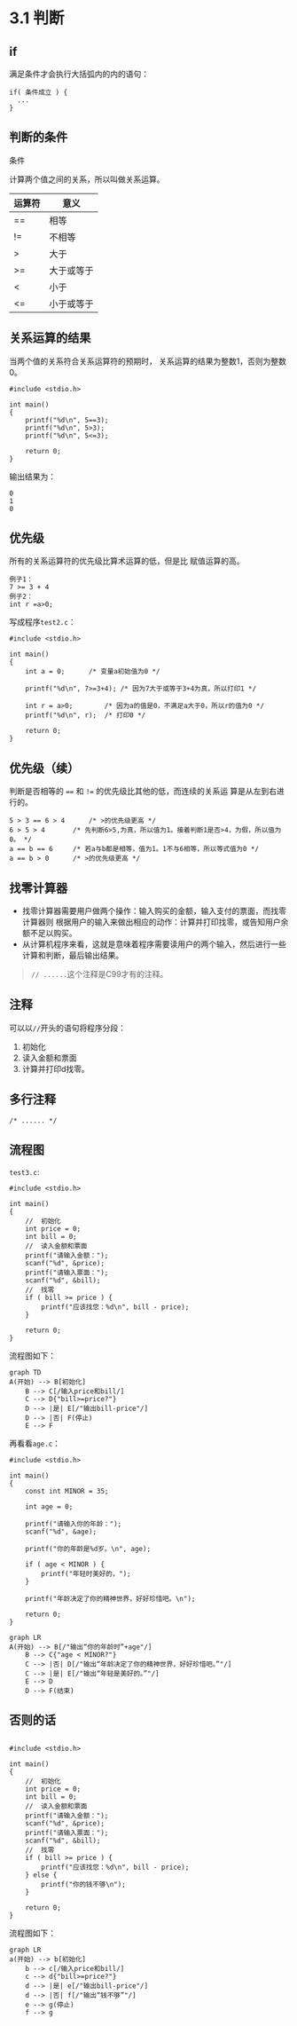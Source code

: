 # 3.1 判断

## if

满足条件才会执行大括弧内的内的语句：

```
if( 条件成立 ) {
  ...
}
```

## 判断的条件

条件

计算两个值之间的关系，所以叫做关系运算。

|  运算符  |  意义  |
|  ---  |  ---  |
|  ==  |  相等  |
|  !=  |  不相等  |
|  >  |  大于  |
|  >=  |  大于或等于  |
|  <  |  小于  |
|  <=  |  小于或等于  |

## 关系运算的结果

当两个值的关系符合关系运算符的预期时，
关系运算的结果为整数1，否则为整数0。

```
#include <stdio.h>

int main()
{
	printf("%d\n", 5==3);
	printf("%d\n", 5>3);
	printf("%d\n", 5<=3);

	return 0;
}
```

输出结果为：

```
0
1
0
```

## 优先级

所有的关系运算符的优先级比算术运算的低，但是比
赋值运算的高。

```
例子1：
7 >= 3 + 4
例子2：
int r =a>0;
```

写成程序`test2.c`：

```
#include <stdio.h>

int main()
{
	int a = 0;		/* 变量a初始值为0 */
	
	printf("%d\n", 7>=3+4);	/* 因为7大于或等于3+4为真，所以打印1 */
	
	int r = a>0;		/* 因为a的值是0，不满足a大于0，所以r的值为0 */
	printf("%d\n", r);	/* 打印0 */

	return 0;
}
```

## 优先级（续）

判断是否相等的 `==` 和 `!=` 的优先级比其他的低，而连续的关系运
算是从左到右进行的。

```
5 > 3 == 6 > 4		/* >的优先级更高 */
6 > 5 > 4		/* 先判断6>5,为真，所以值为1。接着判断1是否>4，为假，所以值为0。 */
a == b == 6		/* 若a与b都是相等，值为1。1不与6相等，所以等式值为0 */
a == b > 0		/* >的优先级更高 */
```

## 找零计算器

- 找零计算器需要用户做两个操作：输入购买的金额，输入支付的票面，而找零计算器则
根据用户的输入来做出相应的动作：计算并打印找零，或告知用户余额不足以购买。
- 从计算机程序来看，这就是意味着程序需要读用户的两个输入，然后进行一些
计算和判断，最后输出结果。

> `// ......`这个注释是C99才有的注释。

## 注释

可以以`//`开头的语句将程序分段：

1. 初始化
2. 读入金额和票面
3. 计算并打印d找零。

## 多行注释

`/* ...... */`

## 流程图

`test3.c`:

```
#include <stdio.h>

int main()
{
	//  初始化
	int price = 0;
	int bill = 0;
	//  读入金额和票面
	printf("请输入金额：");
	scanf("%d", &price);
	printf("请输入票面：");
	scanf("%d", &bill);
	//  找零
	if ( bill >= price ) {
		printf("应该找您：%d\n", bill - price);
	}

	return 0;
}
```

流程图如下：

```mermaid
graph TD
A(开始) --> B[初始化]
	B --> C[/输入price和bill/] 
	C --> D{"bill>=price?"}
	D --> |是| E[/"输出bill-price"/]
	D --> |否| F(停止)
	E --> F
```

再看看`age.c`：

```
#include <stdio.h>

int main()
{
	const int MINOR = 35;

	int age = 0;

	printf("请输入你的年龄：");
	scanf("%d", &age);

	printf("你的年龄是%d岁。\n", age);

	if ( age < MINOR ) {
		printf("年轻时美好的，");
	}

	printf("年龄决定了你的精神世界，好好珍惜吧。\n");

	return 0;
}
```

```mermaid
graph LR
A(开始) --> B[/"输出“你的年龄时”+age"/]
	B --> C{"age < MINOR?"}
	C --> |否| D[/"输出“年龄决定了你的精神世界，好好珍惜吧。”"/]
	C --> |是| E[/"输出“年轻是美好的。”"/]
	E --> D
	D --> F(结束)
```

## 否则的话

```

#include <stdio.h>

int main()
{
	//  初始化
	int price = 0;
	int bill = 0;
	//  读入金额和票面
	printf("请输入金额：");
	scanf("%d", &price);
	printf("请输入票面：");
	scanf("%d", &bill);
	//  找零
	if ( bill >= price ) {
		printf("应该找您：%d\n", bill - price);
	} else {
		printf("你的钱不够\n");
	}

	return 0;
}
```

流程图如下：

```mermaid
graph LR
a(开始) --> b[初始化]
	b --> c[/输入price和bill/]
	c --> d{"bill>=price?"}
	d --> |是| e[/"输出bill-price"/]
	d --> |否| f[/"输出“钱不够”"/]
	e --> g(停止)
	f --> g
```

